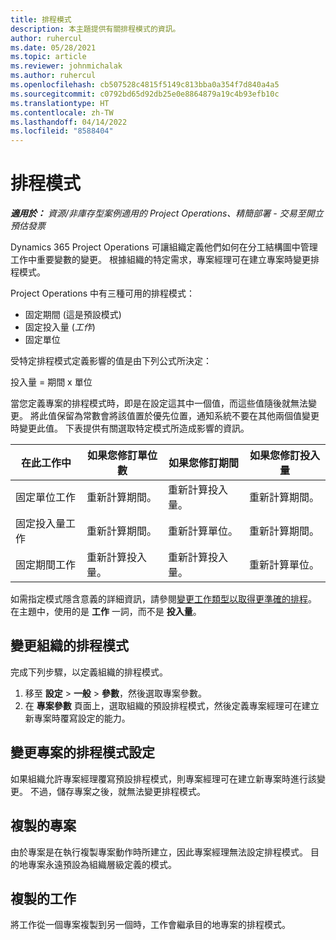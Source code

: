 ```yaml
---
title: 排程模式
description: 本主題提供有關排程模式的資訊。
author: ruhercul
ms.date: 05/28/2021
ms.topic: article
ms.reviewer: johnmichalak
ms.author: ruhercul
ms.openlocfilehash: cb507528c4815f5149c813bba0a354f7d840a4a5
ms.sourcegitcommit: c0792bd65d92db25e0e8864879a19c4b93efb10c
ms.translationtype: HT
ms.contentlocale: zh-TW
ms.lasthandoff: 04/14/2022
ms.locfileid: "8588404"
---
```

# <a name="scheduling-modes"></a>排程模式

_**適用於：** 資源/非庫存型案例適用的 Project Operations、精簡部署 - 交易至開立預估發票_


Dynamics 365 Project Operations 可讓組織定義他們如何在分工結構圖中管理工作中重要變數的變更。 根據組織的特定需求，專案經理可在建立專案時變更排程模式。

Project Operations 中有三種可用的排程模式：

  - 固定期間 (這是預設模式)
  - 固定投入量 (*工作*)
  - 固定單位

受特定排程模式定義影響的值是由下列公式所決定：

  投入量 = 期間 x 單位

當您定義專案的排程模式時，即是在設定這其中一個值，而這些值隨後就無法變更。 將此值保留為常數會將該值置於優先位置，通知系統不要在其他兩個值變更時變更此值。 下表提供有關選取特定模式所造成影響的資訊。

| **在此工作中**             | **如果您修訂單位數**   | **如果您修訂期間** | **如果您修訂投入量**  |
|----------------------|---------------------------|----------------------------|---------------------------|
| 固定單位工作     | 重新計算期間。 | 重新計算投入量。    | 重新計算期間。 |
| 固定投入量工作    | 重新計算期間。 | 重新計算單位。    | 重新計算期間。 |
| 固定期間工作  | 重新計算投入量。   | 重新計算投入量。    | 重新計算單位。   |

如需指定模式隱含意義的詳細資訊，請參閱[變更工作類型以取得更準確的排程](https://support.microsoft.com/en-us/office/change-the-task-type-for-more-accurate-scheduling-b0b969ad-45bc-4e9e-8967-435587548a72)。 在主題中，使用的是 **工作** 一詞，而不是 **投入量**。

## <a name="change-the-organizations-scheduling-mode"></a>變更組織的排程模式

完成下列步驟，以定義組織的排程模式。

1. 移至 **設定** \> **一般** \> **參數**，然後選取專案參數。 
2. 在 **專案參數** 頁面上，選取組織的預設排程模式，然後定義專案經理可在建立新專案時覆寫設定的能力。

## <a name="change-the-scheduling-mode-setting-on-a-project"></a>變更專案的排程模式設定

如果組織允許專案經理覆寫預設排程模式，則專案經理可在建立新專案時進行該變更。 不過，儲存專案之後，就無法變更排程模式。

## <a name="copied-projects"></a>複製的專案

由於專案是在執行複製專案動作時所建立，因此專案經理無法設定排程模式。 目的地專案永遠預設為組織層級定義的模式。

## <a name="copied-tasks"></a>複製的工作

將工作從一個專案複製到另一個時，工作會繼承目的地專案的排程模式。
